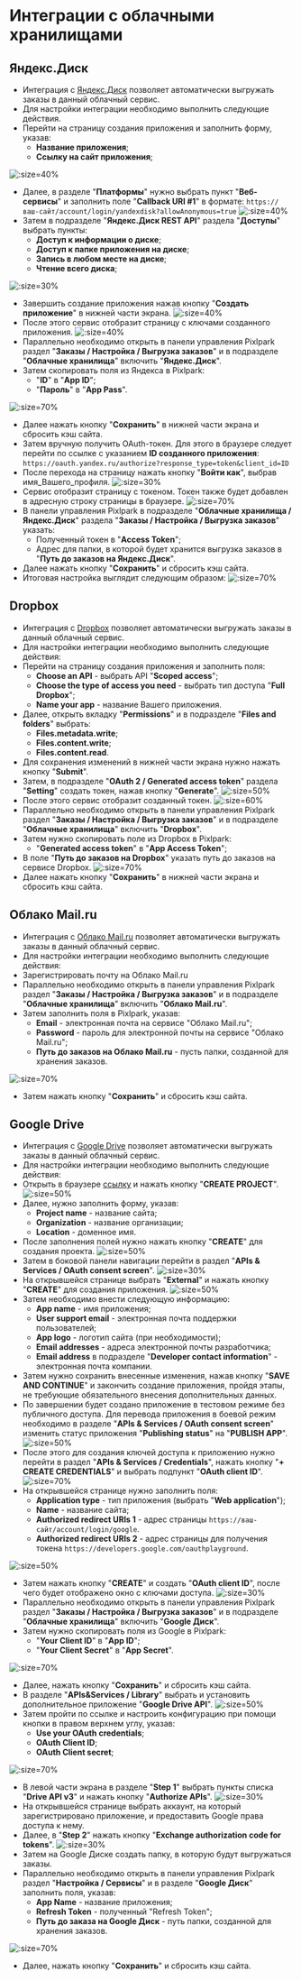 # Интеграции с облачными хранилищами

## Яндекс.Диск
* Интеграция с [Яндекс.Диск](https://disk.yandex.ru) позволяет автоматически выгружать заказы в данный облачный сервис.
* Для настройки интеграции необходимо выполнить следующие действия.
* Перейти на страницу создания приложения и заполнить форму, указав:
    + __Название приложения__;
    + __Ссылку на сайт приложения__;

![](../_media/integration/ya11.png ':size=40%')
* Далее, в разделе "__Платформы__" нужно выбрать пункт "__Веб-сервисы__" и заполнить поле "__Callback URI #1__" в формате: `https://ваш-сайт/account/login/yandexdisk?allowAnonymous=true`
![](../_media/integration/ya12.png ':size=40%')
* Затем в подразделе "__Яндекс.Диск REST API__" раздела "__Доступы__" выбрать пункты:
    + __Доступ к информации о диске__;
    + __Доступ к папке приложения на диске__;
    + __Запись в любом месте на диске__;
    + __Чтение всего диска__;

![](../_media/integration/ya13.png ':size=30%')
* Завершить создание приложения нажав кнопку "__Создать приложение__" в нижней части экрана.
![](../_media/integration/ya14.png ':size=40%')
* После этого сервис отобразит страницу с ключами созданного приложения.
![](../_media/integration/ya15.png ':size=40%')
* Параллельно необходимо открыть в панели управления Pixlpark раздел "__Заказы / Настройка / Выгрузка заказов__" и в подразделе "__Облачные хранилища__" включить "__Яндекс.Диск__".
* Затем скопировать поля из Яндекса в Pixlpark:
    + "__ID__" в "__App ID__";
    + "__Пароль__" в "__App Pass__".

![](../_media/integration/ya16.png ':size=70%')
* Далее нажать кнопку "__Сохранить__" в нижней части экрана и сбросить кэш сайта.
* Затем вручную получить OAuth-токен. Для этого в браузере следует перейти по ссылке с указанием __ID созданного приложения__:
`https://oauth.yandex.ru/authorize?response_type=token&client_id=ID`
* После перехода на страницу нажать кнопку "__Войти как__", выбрав имя_Вашего_профиля.
![](../_media/integration/ya17.png ':size=30%')
* Сервис отобразит страницу с токеном. Токен также будет добавлен в адресную строку страницы в браузере.
![](../_media/integration/ya18.png ':size=70%')
* В панели управления Pixlpark в подразделе "__Облачные хранилища / Яндекс.Диск__" раздела  "__Заказы / Настройка / Выгрузка заказов__" указать:
    + Полученный токен  в "__Access Token__";
    + Адрес для папки, в которой будет хранится выгрузка заказов в "__Путь до заказов на Яндекс.Диск__".
* Далее нажать кнопку "__Сохранить__" и сбросить кэш сайта.
* Итоговая настройка выглядит следующим образом:
![](../_media/integration/ya19.png ':size=70%')

## Dropbox 
* Интеграция с [Dropbox](https://www.dropbox.com) позволяет автоматически выгружать заказы в данный облачный сервис.
* Для настройки интеграции необходимо выполнить следующие действия:
* Перейти на страницу создания приложения и заполнить поля:
    + __Choose an API__ - выбрать API "__Scoped access__";
    + __Choose the type of access you need__ - выбрать тип доступа "__Full Dropbox__";
    + __Name your app__ - название Вашего приложения.
* Далее, открыть вкладку "__Permissions__" и в подразделе "__Files and folders__" выбрать:
    + __Files.metadata.write__;
    + __Files.content.write__;
    + __Files.content.read__.
* Для сохранения изменений в нижней части экрана нужно нажать кнопку "__Submit__".
* Затем, в подразделе "__OAuth 2 / Generated access token__"  раздела "__Setting__" создать токен, нажав кнопку "__Generate__".
![](../_media/integration/dropbox01.png ':size=50%')
* После этого сервис отобразит созданный токен. 
![](../_media/integration/dropbox02.png ':size=60%')
* Параллельно необходимо открыть в панели управления Pixlpark раздел "__Заказы / Настройка / Выгрузка заказов__" и в подразделе "__Облачные хранилища__" включить "__Dropbox__".
* Затем нужно скопировать поле из Dropbox в Pixlpark:
    + "__Generated access token__" в "__App Access Token__";
* В поле "__Путь до заказов на Dropbox__" указать путь до заказов на сервисе Dropbox.
![](../_media/integration/dropbox03.png ':size=70%')
* Далее нажать кнопку "__Сохранить__" в нижней части экрана и сбросить кэш сайта.

## Облако Mail.ru
* Интеграция с [Облако Mail.ru](https://cloud.mail.ru/) позволяет автоматически выгружать заказы в данный облачный сервис. 
* Для настройки интеграции необходимо выполнить следующие действия:
* Зарегистрировать почту на Облако Mail.ru
* Параллельно необходимо открыть в панели управления Pixlpark раздел "__Заказы / Настройка / Выгрузка заказов__" и в подразделе "__Облачные хранилища__" включить "__Облако Mail.ru__".
* Затем заполнить поля в Pixlpark, указав:
    + __Email__ - электронная почта на сервисе "Облако Mail.ru";
    + __Password__ - пароль для электронной почты на сервисе "Облако Mail.ru";
    + __Путь до заказов на Облако Mail.ru__ -  пусть папки, созданной для хранения заказов.

![](../_media/integration/mail01.png ':size=70%')
* Затем нажать кнопку "__Сохранить__" и сбросить кэш сайта.

## Google Drive
* Интеграция с [Google Drive](https://drive.google.com) позволяет автоматически выгружать заказы в данный облачный сервис.
* Для настройки интеграции необходимо выполнить следующие действия:
* Открыть в браузере [ссылку](https://console.developers.google.com/cloud-resource-manager) и нажать кнопку "__CREATE PROJECT__".
![](../_media/integration/drive01.png ':size=50%')
* Далее, нужно заполнить форму, указав:
    + __Project name__ - название сайта;
    + __Organization__ - название организации;
    + __Location__ - доменное имя.
* После заполнения полей нужно нажать кнопку "__CREATE__" для создания проекта.
![](../_media/integration/drive02.png ':size=50%')
* Затем в боковой панели навигации перейти в раздел "__APIs & Services / OAuth consent screen__".
![](../_media/integration/drive03.png ':size=30%')
* На открывшейся странице выбрать "__External__" и нажать кнопку "__CREATE__" для создания приложения.
![](../_media/integration/drive04.png ':size=50%')
* Затем необходимо внести следующую информацию:
    + __App name__ - имя приложения;
    + __User support email__ - электронная почта поддержки пользователей;
    + __App logo__ - логотип сайта (при необходимости);
    + __Email addresses__ - адреса электронной почты разработчика;
    + __Email address__ в подразделе "__Developer contact information__" - электронная почта компании.
* Затем нужно сохранить внесенные изменения, нажав кнопку "__SAVE AND CONTINUE__" и закончить создание приложения, пройдя этапы, не требующие обязательного внесения дополнительных данных.
* По завершении будет создано приложение в тестовом режиме без публичного доступа. Для перевода приложения в боевой режим необходимо в разделе "__APIs & Services / OAuth consent screen__" изменить статус приложения "__Publishing status__" на "__PUBLISH APP__".
![](../_media/integration/drive05.png ':size=50%')
* После этого для создания ключей доступа к приложению нужно перейти в раздел "__APIs & Services / Credentials__", нажать кнопку "__+ CREATE CREDENTIALS__" и выбрать подпункт "__OAuth client ID__".
![](../_media/integration/drive06.png ':size=70%')
* На открывшейся странице нужно заполнить поля:
    + __Application type__ - тип приложения (выбрать "__Web application__");
    + __Name__ - название сайта;
    + __Authorized redirect URIs 1__ - адрес страницы `https://ваш-сайт/account/login/google`.
    + __Authorized redirect URIs 2__ - адрес страницы для получения токена `https://developers.google.com/oauthplayground`.

![](../_media/integration/drive07.png ':size=50%')
* Затем нажать кнопку "__CREATE__" и создать "__OAuth client ID__", после чего будет отображено окно с ключами доступа.
![](../_media/integration/drive08.png ':size=30%')
* Параллельно необходимо открыть в панели управления Pixlpark раздел "__Заказы / Настройка / Выгрузка заказов__" и в подразделе "__Облачные хранилища__" включить "__Google Диск__".
* Затем нужно скопировать поля из Google в Pixlpark:
    + "__Your Client ID__" в "__App ID__";
    + "__Your Client Secret__" в "__App Secret__".
 
![](../_media/integration/drive09.png ':size=70%') 
* Далее, нажать кнопку "__Сохранить__" и сбросить кэш сайта.
* В разделе "__APIs&Services / Library__" выбрать и установить дополнительное приложение "__Google Drive API__".
![](../_media/integration/drive10.png ':size=50%')
* Затем пройти по ссылке и настроить конфигурацию при помощи кнопки в правом верхнем углу, указав:
    + __Use your OAuth credentials__;
    + __OAuth Client ID__;
    + __OAuth Client secret__;

![](../_media/integration/drive11.png ':size=70%')
* В левой части экрана в разделе "__Step 1__" выбрать пункты списка "__Drive API v3__" и нажать кнопку "__Authorize APIs__".
![](../_media/integration/drive12.png ':size=30%')
* На открывшейся странице выбрать аккаунт, на который зарегистрировано приложение, и предоставить Google права доступа к нему.
* Далее, в "__Step 2__" нажать кнопку "__Exchange authorization code for tokens__".
![](../_media/integration/drive13.png ':size=30%')
* Затем на Google Диске создать папку, в которую будут выгружаться заказы.
* Параллельно необходимо открыть в панели управления Pixlpark раздел "__Настройка / Сервисы__" и в разделе "__Google Диск__" заполнить поля, указав:
    + __App Name__ - название приложения;
    + __Refresh Token__ - полученный "Refresh Token";
    + __Путь до заказа на Google Диск__ - путь папки, созданной для хранения заказов.
 
![](../_media/integration/drive14.png ':size=70%')
* Далее, нажать кнопку "__Сохранить__" и сбросить кэш сайта.